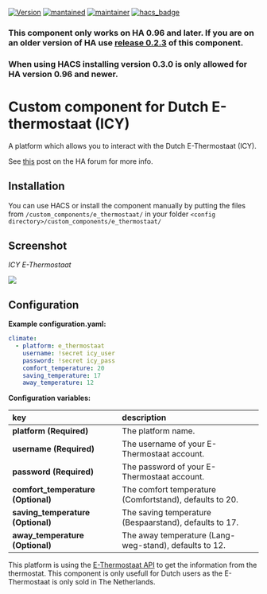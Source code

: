 [![Version](https://img.shields.io/badge/version-0.3.0-green.svg?style=for-the-badge)](#) [![mantained](https://img.shields.io/maintenance/yes/2019.svg?style=for-the-badge)](#) [![maintainer](https://img.shields.io/badge/maintainer-%20%40gerard33-blue.svg?style=for-the-badge)](#) [![hacs_badge](https://img.shields.io/badge/HACS-Default-orange.svg?style=for-the-badge)](https://github.com/custom-components/hacs)

### This component only works on HA 0.96 and later. If you are on an older version of HA use [release 0.2.3](https://github.com/custom-components/climate.e_thermostaat/releases/tag/0.2.3) of this component.
### When using HACS installing version 0.3.0 is only allowed for HA version 0.96 and newer.

# Custom component for Dutch E-thermostaat (ICY)
A platform which allows you to interact with the Dutch E-Thermostaat (ICY).

See [this](https://community.home-assistant.io/t/e-thermostaat-icy/493?u=gerard33) post on the HA forum for more info.

## Installation
You can use HACS or install the component manually by putting the files from `/custom_components/e_thermostaat/` in your folder `<config directory>/custom_components/e_thermostaat/` 

## Screenshot
_ICY E-Thermostaat_

<kbd>
  <img src="https://github.com/custom-components/climate.e_thermostaat/blob/master/screenshots/e_thermostaat.jpg">
</kbd>

## Configuration
**Example configuration.yaml:**

```yaml
climate:
  - platform: e_thermostaat
    username: !secret icy_user
    password: !secret icy_pass
    comfort_temperature: 20
    saving_temperature: 17
    away_temperature: 12
```

**Configuration variables:**  
  
key | description  
:--- | :---  
**platform (Required)** | The platform name.
**username (Required)** | The username of your E-Thermostaat account.
**password (Required)** | The password of your E-Thermostaat account.
**comfort_temperature (Optional)** | The comfort temperature (Comfortstand), defaults to 20.  
**saving_temperature (Optional)** | The saving temperature (Bespaarstand), defaults to 17.  
**away_temperature (Optional)** | The away temperature (Lang-weg-stand), defaults to 12.  


This platform is using the [E-Thermostaat API](https://www.e-thermostaat.nl/) to get the information from the thermostat.
This component is only usefull for Dutch users as the E-Thermostaat is only sold in The Netherlands.
